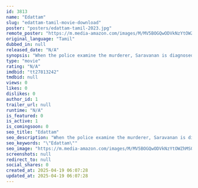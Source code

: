```yaml
---
id: 3813
name: "Edattam"
slug: "edattam-tamil-movie-download"
poster: "posters/edattam-tamil-2023.jpg"
remote_poster: "https://m.media-amazon.com/images/M/MV5BOGQwODVkNzYtOWZhMS00ZDMwLTgwYTItNmRlNzJiMDIwMGUyXkEyXkFqcGdeQXVyMTA4MzQ4NzMw._V1_SX300.jpg"
original_language: "Tamil"
dubbed_in: null
released_date: "N/A"
synopsis: "When the police examine the murderer, Saravanan is diagnosed with a disease called dipsomania and decides not to commit murder if he does not drink too much."
type: "movie"
rating: "N/A"
imdbid: "tt27813242"
tmdbid: null
views: 0
likes: 0
dislikes: 0
author_id: 1
trailer_url: null
runtime: "N/A"
is_featured: 0
is_active: 1
is_comingsoon: 0
seo_title: "Edattam"
seo_description: "When the police examine the murderer, Saravanan is diagnosed with a disease called dipsomania and decides not to commit murder if he does not drink too much."
seo_keywords: "\"Edattam\""
seo_image: "https://m.media-amazon.com/images/M/MV5BOGQwODVkNzYtOWZhMS00ZDMwLTgwYTItNmRlNzJiMDIwMGUyXkEyXkFqcGdeQXVyMTA4MzQ4NzMw._V1_SX300.jpg"
screenshots: null
redirect_to: null
social_shares: 0
created_at: 2025-04-19 06:07:28
updated_at: 2025-04-19 06:07:28
---
```


